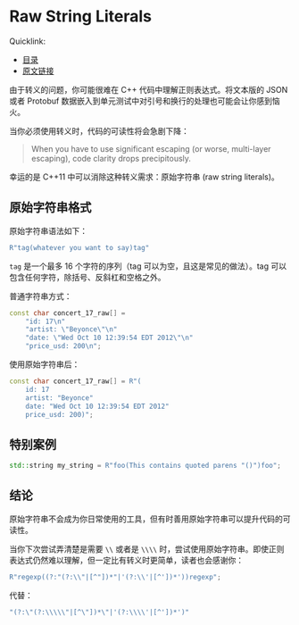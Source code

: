 # Raw String Literals

Quicklink:

- [目录](../readme.md)
- [原文链接](https://abseil.io/tips/64)

由于转义的问题，你可能很难在 C++ 代码中理解正则表达式。将文本版的 JSON 或者 Protobuf 数据嵌入到单元测试中对引号和换行的处理也可能会让你感到恼火。

当你必须使用转义时，代码的可读性将会急剧下降：

> When you have to use significant escaping (or worse, multi-layer escaping), code clarity drops precipitously.

幸运的是 C++11 中可以消除这种转义需求：原始字符串 (raw string literals)。

## 原始字符串格式

原始字符串语法如下：

```cpp
R"tag(whatever you want to say)tag"
```

`tag` 是一个最多 16 个字符的序列（tag 可以为空，且这是常见的做法）。tag 可以包含任何字符，除括号、反斜杠和空格之外。

普通字符串方式：

```cpp
const char concert_17_raw[] =
    "id: 17\n"
    "artist: \"Beyonce\"\n"
    "date: \"Wed Oct 10 12:39:54 EDT 2012\"\n"
    "price_usd: 200\n";
```

使用原始字符串后：

```cpp
const char concert_17_raw[] = R"(
    id: 17
    artist: "Beyonce"
    date: "Wed Oct 10 12:39:54 EDT 2012"
    price_usd: 200)";
```

## 特别案例

```cpp
std::string my_string = R"foo(This contains quoted parens "()")foo";
```

## 结论

原始字符串不会成为你日常使用的工具，但有时善用原始字符串可以提升代码的可读性。

当你下次尝试弄清楚是需要 `\\` 或者是 `\\\\` 时，尝试使用原始字符串。即使正则表达式仍然难以理解，但一定比有转义时更简单，读者也会感谢你：

```cpp
R"regexp((?:"(?:\\"|[^"])*"|'(?:\\'|[^'])*'))regexp";
```

代替：

```cpp
"(?:\"(?:\\\\\"|[^\"])*\"|'(?:\\\\'|[^'])*')"
```
